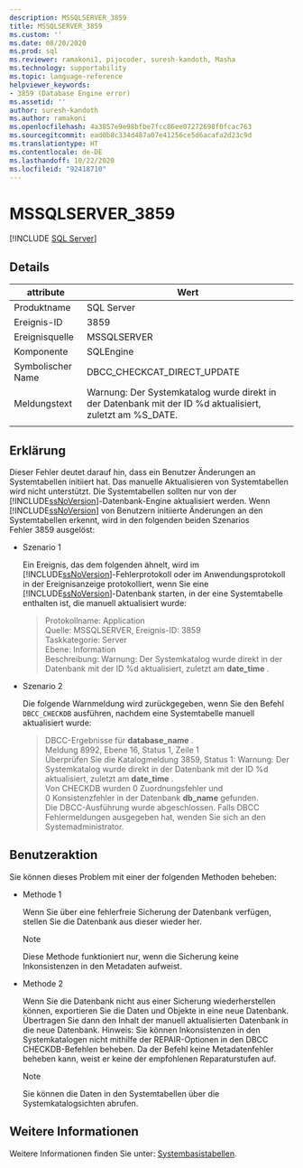 ```yaml
---
description: MSSQLSERVER_3859
title: MSSQLSERVER_3859
ms.custom: ''
ms.date: 08/20/2020
ms.prod: sql
ms.reviewer: ramakoni1, pijocoder, suresh-kandoth, Masha
ms.technology: supportability
ms.topic: language-reference
helpviewer_keywords:
- 3859 (Database Engine error)
ms.assetid: ''
author: suresh-kandoth
ms.author: ramakoni
ms.openlocfilehash: 4a3857e9e98bfbe7fcc86ee07272698f0fcac763
ms.sourcegitcommit: ead0b8c334d487a07e41256ce5d6acafa2d23c9d
ms.translationtype: HT
ms.contentlocale: de-DE
ms.lasthandoff: 10/22/2020
ms.locfileid: "92418710"
---
```

# <a name="mssqlserver_3859"></a>MSSQLSERVER_3859
 [!INCLUDE [SQL Server](../../includes/applies-to-version/sqlserver.md)]

## <a name="details"></a>Details

|attribute|Wert|
|---|---|
|Produktname|SQL Server|
|Ereignis-ID|3859|
|Ereignisquelle|MSSQLSERVER|
|Komponente|SQLEngine|
|Symbolischer Name|DBCC_CHECKCAT_DIRECT_UPDATE|
|Meldungstext|Warnung: Der Systemkatalog wurde direkt in der Datenbank mit der ID \%d aktualisiert, zuletzt am %S_DATE.|
||

## <a name="explanation"></a>Erklärung

Dieser Fehler deutet darauf hin, dass ein Benutzer Änderungen an Systemtabellen initiiert hat. Das manuelle Aktualisieren von Systemtabellen wird nicht unterstützt. Die Systemtabellen sollten nur von der [!INCLUDE[ssNoVersion](../../includes/ssnoversion-md.md)]-Datenbank-Engine aktualisiert werden. Wenn [!INCLUDE[ssNoVersion](../../includes/ssnoversion-md.md)] von Benutzern initiierte Änderungen an den Systemtabellen erkennt, wird in den folgenden beiden Szenarios Fehler 3859 ausgelöst:

- Szenario 1

    Ein Ereignis, das dem folgenden ähnelt, wird im [!INCLUDE[ssNoVersion](../../includes/ssnoversion-md.md)]-Fehlerprotokoll oder im Anwendungsprotokoll in der Ereignisanzeige protokolliert, wenn Sie eine [!INCLUDE[ssNoVersion](../../includes/ssnoversion-md.md)]-Datenbank starten, in der eine Systemtabelle enthalten ist, die manuell aktualisiert wurde:

    > Protokollname: Application  
    Quelle: MSSQLSERVER, Ereignis-ID: 3859  
    Taskkategorie: Server  
    Ebene: Information  
    Beschreibung: Warnung: Der Systemkatalog wurde direkt in der Datenbank mit der ID \%d aktualisiert, zuletzt am **date_time** .  

- Szenario 2  

    Die folgende Warnmeldung wird zurückgegeben, wenn Sie den Befehl `DBCC_CHECKDB` ausführen, nachdem eine Systemtabelle manuell aktualisiert wurde:

    > DBCC-Ergebnisse für **database_name** .  
    Meldung 8992, Ebene 16, Status 1, Zeile 1  
    Überprüfen Sie die Katalogmeldung 3859, Status 1: Warnung: Der Systemkatalog wurde direkt in der Datenbank mit der ID \%d aktualisiert, zuletzt am **date_time** .  
    Von CHECKDB wurden 0 Zuordnungsfehler und 0 Konsistenzfehler in der Datenbank **db_name** gefunden.  
    Die DBCC-Ausführung wurde abgeschlossen. Falls DBCC Fehlermeldungen ausgegeben hat, wenden Sie sich an den Systemadministrator.

## <a name="user-action"></a>Benutzeraktion

Sie können dieses Problem mit einer der folgenden Methoden beheben:

- Methode 1

    Wenn Sie über eine fehlerfreie Sicherung der Datenbank verfügen, stellen Sie die Datenbank aus dieser wieder her.  
    > [!NOTE]
    > Diese Methode funktioniert nur, wenn die Sicherung keine Inkonsistenzen in den Metadaten aufweist.  

- Methode 2  

    Wenn Sie die Datenbank nicht aus einer Sicherung wiederherstellen können, exportieren Sie die Daten und Objekte in eine neue Datenbank. Übertragen Sie dann den Inhalt der manuell aktualisierten Datenbank in die neue Datenbank. Hinweis: Sie können Inkonsistenzen in den Systemkatalogen nicht mithilfe der REPAIR-Optionen in den DBCC CHECKDB-Befehlen beheben. Da der Befehl keine Metadatenfehler beheben kann, weist er keine der empfohlenen Reparaturstufen auf.

    > [!NOTE]
    > Sie können die Daten in den Systemtabellen über die Systemkatalogsichten abrufen.

## <a name="more-information"></a>Weitere Informationen

Weitere Informationen finden Sie unter: [Systembasistabellen](/sql/relational-databases/system-tables/system-base-tables).
